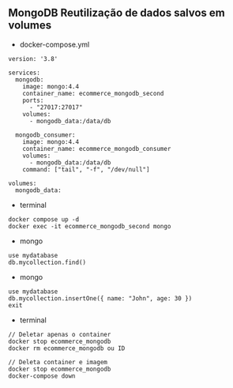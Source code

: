 ## MongoDB Reutilização de dados salvos em volumes

- docker-compose.yml
```
version: '3.8'

services:
  mongodb:
    image: mongo:4.4
    container_name: ecommerce_mongodb_second
    ports:
      - "27017:27017"
    volumes:
      - mongodb_data:/data/db

  mongodb_consumer:
    image: mongo:4.4
    container_name: ecommerce_mongodb_consumer
    volumes:
      - mongodb_data:/data/db
    command: ["tail", "-f", "/dev/null"]

volumes:
  mongodb_data:
```

- terminal
```
docker compose up -d
docker exec -it ecommerce_mongodb_second mongo
```

- mongo
```
use mydatabase
db.mycollection.find()
```

- mongo
```
use mydatabase
db.mycollection.insertOne({ name: "John", age: 30 })
exit
```

- terminal
```
// Deletar apenas o container
docker stop ecommerce_mongodb
docker rm ecommerce_mongodb ou ID

// Deleta container e imagem
docker stop ecommerce_mongodb
docker-compose down
```